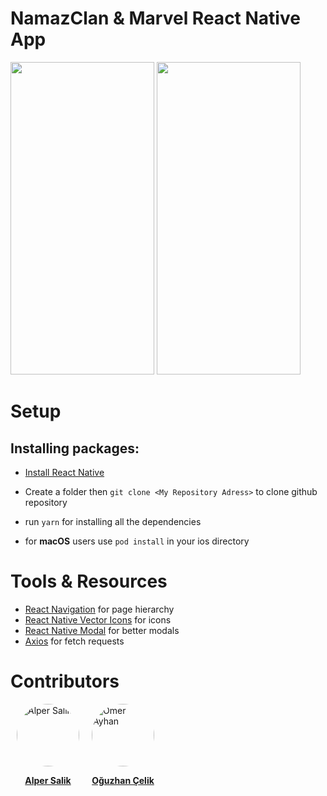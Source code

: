 


# NamazClan & Marvel React Native App

<img src="https://github.com/patika-128-react-native-bootcamp/week_6-namazclan/blob/master/src/Assets/ezgif.com-gif-maker%20(7).gif" width="230px" height="500px" alt=""/>
<img src="https://github.com/patika-128-react-native-bootcamp/week_6-namazclan/blob/master/src/Assets/ezgif.com-gif-maker%20(8).gif" width="230px" height="500px" alt=""/>

# Setup

## Installing packages:

- [Install React Native](https://reactnative.dev/docs/environment-setup)

- Create a folder then `git clone <My Repository Adress>` to clone github repository

- run `yarn` for installing all the dependencies

- for **macOS** users use `pod install` in your ios directory


# Tools & Resources

- [React Navigation](https://reactnavigation.org/) for page hierarchy
- [React Native Vector Icons](https://github.com/oblador/react-native-vector-icons) for icons
- [React Native Modal](https://www.npmjs.com/package/react-native-modal) for better modals
- [Axios](https://www.npmjs.com/package/axios) for fetch requests

# Contributors

<div style="display:flex;flex-direction:row" >
<div style="width:100px;margin:0 10px;" >
<a href="https://github.com/salik-a">
<div>
<img src="https://avatars.githubusercontent.com/u/57355872?v=4" width="100px;" style="border-radius:50px" alt="Alper Salik"/><p><center><b>Alper Salik
</b></center></p>
</div>
</a>
</div>
<div style="width:100px;margin:0 10px;" >
<a href="https://github.com/omer-ayhan">
<div>
<img src="https://avatars.githubusercontent.com/u/61584198?s=400&u=f97a990c62798f77019dae5908793b7cbc1400f6&v=4" width="100px;" style="border-radius:50px" alt="Ömer Ayhan"/><p><center><b>Oğuzhan Çelik
</b></center></p>
</div>
</a>
</div>
</div>
